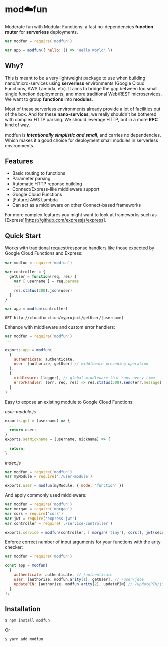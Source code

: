 # mod:cloud:fun

Moderate fun with Modular Functions: a fast no-dependencies **function router** for **serverless** deployments.

```js
var modfun = require('modfun')

var app = modfun({ hello: () => 'Hello World' })
```

## Why?

This is meant to be a very lightweight package to use when building nano/micro-services using **serverless** environments (Google Cloud Functions, AWS Lambda, etc). It aims to bridge the gap between too small single function deployments, and more traditional Web/REST microservices. We want to group **functions** into **modules**.

Most of these serverless environments already provide a lot of facilities out of the box. And for these **nano-services**, we really shouldn't be bothered with complex HTTP parsing. We should leverage HTTP, but in a more **RPC** kind of way.

modfun is **_intentionally simplistic and small_**, and carries no dependencies. Which makes it a good choice for deployment small modules in serverless environments.

## Features
  * Basic routing to functions
  * Parameter parsing
  * Automatic HTTP reponse building
  * Connect/Express-like middleware support
  * Google Cloud Functions
  * [Future] AWS Lambda
  * Can act as a middleware on other Connect-based frameworks

For more complex features you might want to look at frameworks such as [Express][https://github.com/expressjs/express].

## Quick Start

Works with traditional request/response handlers like those expected by Google Cloud Functions and Express:

```js
var modfun = require('modfun')

var controller = {
  getUser = function(req, res) {
    var [ username ] = req.params
    ...
    res.status(200).json(user)
  }
}

var app = modfun(controller)
```

```
GET http://cloudfunction/myproject/getUser/[username]
```

Enhance with middleware and custom error handlers:

```js
var modfun = require('modfun')
...

exports.app = modfun(
  {
    authenticate: authenticate,
    user: [authorize, getUser] // middleware preceding operation
  },
  {
    middleware: [logger], // global middleware that runs every time
    errorHandler: (err, req, res) => res.status(500).send(err.message) // custom error handler
  }
)
```

Easy to expose an existing module to Google Cloud Functions:

*user-module.js*
```js
exports.get = (username) => {
  ...
  return user;
}
exports.setNickname = (username, nickname) => {
  ...
  return;
}
```

*index.js*
```js
var modfun = require('modfun')
var myModule = require('./user-module')

exports.user = modfun(myModule, { mode: 'function' })
```

And apply commonly used middleware:

```js
var modfun = require('modfun')
var morgan = require('morgan')
var cors = require('cors')
var jwt = require('express-jwt')
var controller = require('./service-controller')

exports.service = modfun(controller, [ morgan('tiny'), cors(), jwt(secret) ])
```

Enforce correct number of input arguments for your functions with the arity checker:

```js
var modfun = require('modfun')

const app = modfun(
  {
    authenticate: authenticate, // /authenticate
    user: [authorize, modfun.arity(1), getUser], // /user/jdoe
    updatePIN: [authorize, modfun.arity(2), updatePIN] // /updatePIN/jdoe/9876
  }
);
```

## Installation

```bash
$ npm install modfun
```

Or

```bash
$ yarn add modfun
```
